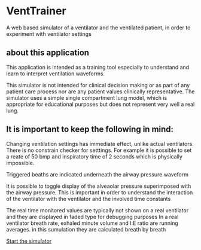 # VentTrainer
A web based simulator of a ventilator and the ventilated patient, in order to experiment with ventilator settings

## about this application

This application is intended as a training tool especially to understand and learn to interpret ventilation waveforms. 

This simulator is not intended for clinical decision making or as part of any patient care process nor are any patient values clinically representative. The simulator uses a simple single compartment lung model, which is appropriate for educational purposes but does not represent very well a real lung.

## It is important to keep the following in mind:

Changing ventilation settings has immediate effect, unlike actual ventilators. There is no constrain checker for setttings. For example it is possible to set a reate of 50 bmp and inspiratory time of 2 seconds which is physically impossible.

Triggered beaths are indicated underneath the airway pressure waveform

It is possible to toggle display of the alveaolar pressure superimposed with the airway pressure. This is important in order to understand the interaction of the ventilator with the ventilator and the involved time constants

The real time monitored values are typically not shown on a real ventilator and they are displayed in faded type for debugging purposes
In a real ventilator breath rate, exhaled minute volume and I:E ratio are running averages. in this sumulation they are calculated breath by breath


[Start the simulator](VentTrainer.html) 
